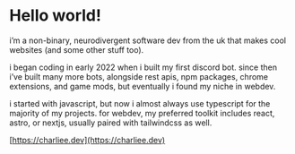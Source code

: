 # Hello world!

i’m a non-binary, neurodivergent software dev from the uk that makes cool websites (and some other stuff too).

i began coding in early 2022 when i built my first discord bot. since then i’ve built many more bots, alongside rest apis, npm packages, chrome extensions, and game mods, but eventually i found my niche in webdev.

i started with javascript, but now i almost always use typescript for the majority of my projects. for webdev, my preferred toolkit includes react, astro, or nextjs, usually paired with tailwindcss as well.

[https://charliee.dev](https://charliee.dev)
